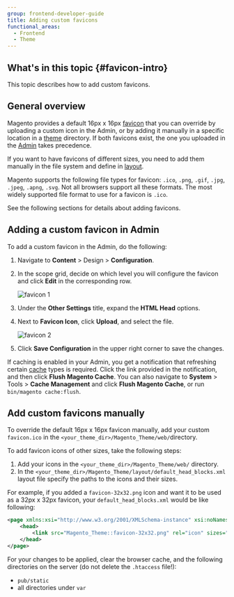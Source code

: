 ```yaml
---
group: frontend-developer-guide
title: Adding custom favicons
functional_areas:
  - Frontend
  - Theme
---
```

## What's in this topic {#favicon-intro}

This topic describes how to add custom favicons.

## General overview

Magento provides a default 16px x 16px [favicon](https://glossary.magento.com/favicon) that you can override by uploading a custom icon in the Admin, or by adding it manually in a specific location in a [theme](https://glossary.magento.com/theme) directory.
If both favicons exist, the one you uploaded in the [Admin](https://glossary.magento.com/admin) takes precedence.

If you want to have favicons of different sizes, you need to add them manually in the file system and define in [layout](https://glossary.magento.com/layout).

Magento supports the following file types for favicon: `.ico`, `.png`, `.gif`, `.jpg`, `.jpeg`, `.apng`, `.svg`. Not all browsers support all these formats. The most widely supported file format to use for a favicon is `.ico`.

See the following sections for details about adding favicons.

## Adding a custom favicon in Admin

To add a custom favicon in the Admin, do the following:

1. Navigate to **Content** > Design > **Configuration**.
1. In the scope grid, decide on which level you will configure the favicon and click **Edit** in the corresponding row.

   ![favicon 1]({{site.baseurl}}/common/images/favicon_2_21.png)

1. Under the **Other Settings** title, expand the **HTML Head** options.
1. Next to **Favicon Icon**, click **Upload**, and select the file.

   ![favicon 2]({{site.baseurl}}/common/images/favicon_1_21.png)

1. Click **Save Configuration** in the upper right corner to save the changes.

If caching is enabled in your Admin, you get a notification that refreshing certain [cache](https://glossary.magento.com/cache) types is required. Click the link provided in the notification, and then click **Flush Magento Cache**. You can also navigate to **System** > Tools > **Cache Management** and click **Flush Magento Cache**, or run `bin/magento cache:flush`.

## Add custom favicons manually

To override the default 16px x 16px favicon manually, add your custom `favicon.ico` in the `<your_theme_dir>/Magento_Theme/web/`directory.

To add favicon icons of other sizes, take the following steps:

1. Add your icons in the `<your_theme_dir>/Magento_Theme/web/` directory.
1. In the `<your_theme_dir>/Magento_Theme/layout/default_head_blocks.xml` layout file specify the paths to the icons and their sizes.

For example, if you added a `favicon-32x32.png` icon and want it to be used as a 32px x 32px favicon, your `default_head_blocks.xml` would be like following:

```xml
<page xmlns:xsi="http://www.w3.org/2001/XMLSchema-instance" xsi:noNamespaceSchemaLocation="urn:magento:framework:View/Layout/etc/page_configuration.xsd">
    <head>
        <link src="Magento_Theme::favicon-32x32.png" rel="icon" sizes="32x32" />
    </head>
</page>
```

For your changes to be applied, clear the browser cache, and the following directories on the server (do not delete the `.htaccess` file!):

-  `pub/static`
-  all directories under `var`
